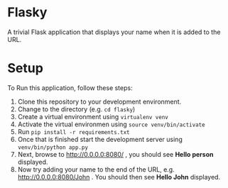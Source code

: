 # Flasky
A trivial Flask application that displays your name when it is added to the URL.

# Setup
To Run this application, follow these steps:

1. Clone this repository to your development environment.
2. Change to the directory (e.g. `cd flasky`)
3. Create a virtual environment using `virtualenv venv`
4. Activate the virtual environmen using `source venv/bin/activate`
5. Run `pip install -r requirements.txt`
6. Once that is finished start the development server using `venv/bin/python app.py`
7. Next, browse to http://0.0.0.0:8080/ , you should see **Hello person** displayed.
8. Now try adding your name to the end of the URL, e.g. http://0.0.0.0:8080/John . You should then see **Hello John** displayed.
